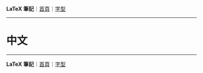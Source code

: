 **LaTeX 筆記**｜[首頁](../README.md)｜[字型](font.md)

-------------

# 中文

-------------

**LaTeX 筆記**｜[首頁](../README.md)｜[字型](font.md)

